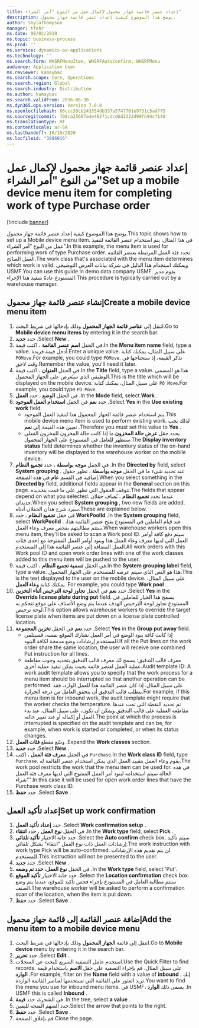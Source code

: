 ```yaml
---
title: إعداد عنصر قائمة جهاز محمول لإكمال عمل من النوع "أمر الشراء"
description: يوضح هذا الموضوع كيفية إعداد عنصر قائمة جهاز محمول.
author: ShylaThompson
manager: tfehr
ms.date: 08/02/2019
ms.topic: business-process
ms.prod: ''
ms.service: dynamics-ax-applications
ms.technology: ''
ms.search.form: WHSRFMenuItem, WHSRFAutoConfirm, WHSRFMenu
audience: Application User
ms.reviewer: kamaybac
ms.search.scope: Core, Operations
ms.search.region: Global
ms.search.industry: Distribution
ms.author: kamaybac
ms.search.validFrom: 2016-06-30
ms.dyn365.ops.version: Version 7.0.0
ms.openlocfilehash: 86ccc39cb243354db337a5747701e9731c5ad775
ms.sourcegitcommit: 708ca25687a4e48271cdcd6d2d22d99fb94cf140
ms.translationtype: HT
ms.contentlocale: ar-SA
ms.lasthandoff: 10/10/2020
ms.locfileid: "3986916"
---
```

# <a name="set-up-a-mobile-device-menu-item-for-completing-work-of-type-purchase-order"></a><span data-ttu-id="4109c-103">إعداد عنصر قائمة جهاز محمول لإكمال عمل من النوع "أمر الشراء"</span><span class="sxs-lookup"><span data-stu-id="4109c-103">Set up a mobile device menu item for completing work of type Purchase order</span></span>

[!include [banner](../../includes/banner.md)]

<span data-ttu-id="4109c-104">يوضح هذا الموضوع كيفية إعداد عنصر قائمة جهاز محمول.</span><span class="sxs-lookup"><span data-stu-id="4109c-104">This topic shows how to set up a Mobile device menu item.</span></span> <span data-ttu-id="4109c-105">في هذا المثال، يتم استخدام عنصر القائمة لتنفيذ عمل من النوع "أمر الشراء".</span><span class="sxs-lookup"><span data-stu-id="4109c-105">In this example, the menu item is used for performing work of type Purchase order.</span></span> <span data-ttu-id="4109c-106">تحدد فئة العمل المرتبطة بعنصر القائمة العمل الصالح.</span><span class="sxs-lookup"><span data-stu-id="4109c-106">The work class that's associated with the menu item determines which work is valid.</span></span> <span data-ttu-id="4109c-107">ويمكنك استخدام هذا الدليل في شركة بيانات العرض التوضيحي USMF.</span><span class="sxs-lookup"><span data-stu-id="4109c-107">You can use this guide in demo data company USMF.</span></span> <span data-ttu-id="4109c-108">يقوم مدير المستودع عادةً بتنفيذ هذا الإجراء.</span><span class="sxs-lookup"><span data-stu-id="4109c-108">This procedure is typically carried out by a warehouse manager.</span></span>


## <a name="create-a-mobile-device-menu-item"></a><span data-ttu-id="4109c-109">إنشاء عنصر قائمة جهاز محمول</span><span class="sxs-lookup"><span data-stu-id="4109c-109">Create a mobile device menu item</span></span>
1. <span data-ttu-id="4109c-110">انتقل إلى **عناصر قائمة الجهاز المحمول** وذلك بإدخالها في شريط البحث.</span><span class="sxs-lookup"><span data-stu-id="4109c-110">Go to **Mobile device menu items** by entering it in the search bar.</span></span>
2. <span data-ttu-id="4109c-111">حدد **جديد** .</span><span class="sxs-lookup"><span data-stu-id="4109c-111">Select **New** .</span></span>
3. <span data-ttu-id="4109c-112">في الحقل **اسم عنصر القائمة‬** ، اكتب قيمة.</span><span class="sxs-lookup"><span data-stu-id="4109c-112">In the **Menu item name** field, type a value.</span></span> <span data-ttu-id="4109c-113">أدخل قيمة فريدة.</span><span class="sxs-lookup"><span data-stu-id="4109c-113">Enter a unique value.</span></span> <span data-ttu-id="4109c-114">على سبيل المثال، يمكنك كتابة `POMove`.</span><span class="sxs-lookup"><span data-stu-id="4109c-114">For example, you could type `POMove`.</span></span> <span data-ttu-id="4109c-115">تذكر القيمة، إذ ستحتاجها في وقت لاحق.</span><span class="sxs-lookup"><span data-stu-id="4109c-115">Remember the value, you'll need it later.</span></span>  
4. <span data-ttu-id="4109c-116">في الحقل **العنوان** ، اكتب قيمة.</span><span class="sxs-lookup"><span data-stu-id="4109c-116">In the **Title** field, type a value.</span></span> <span data-ttu-id="4109c-117">هذا هو المسمى الوظيفي الذي سيُعرض على الجهاز المحمول.</span><span class="sxs-lookup"><span data-stu-id="4109c-117">This is the title which will be displayed on the mobile device.</span></span> <span data-ttu-id="4109c-118">على سبيل المثال، يمكنك كتابة `PO Move`.</span><span class="sxs-lookup"><span data-stu-id="4109c-118">For example, you could type `PO Move`.</span></span>  
5. <span data-ttu-id="4109c-119">في الحقل **الوضع** ، حدد **العمل** .</span><span class="sxs-lookup"><span data-stu-id="4109c-119">In the **Mode** field, select **Work** .</span></span>
6. <span data-ttu-id="4109c-120">حدد **نعم** في الحقل **استخدام العمل الموجود** .</span><span class="sxs-lookup"><span data-stu-id="4109c-120">Select **Yes** in the **Use existing work** field.</span></span>
    - <span data-ttu-id="4109c-121">يتم استخدام عنصر قائمة الجهاز المحمول هذا لتنفيذ العمل الموجود.</span><span class="sxs-lookup"><span data-stu-id="4109c-121">This mobile device menu item is used to perform existing work.</span></span> <span data-ttu-id="4109c-122">لذلك يجب تعيين هذه القيمة إلى **نعم** .</span><span class="sxs-lookup"><span data-stu-id="4109c-122">Therefore you must set this value to **Yes** .</span></span>  
    - <span data-ttu-id="4109c-123">يحدد حقل **عرض حالة المخزون** ما إذا كانت حالة المخزون للمخزون الفعلي ستظهر للعامل في المستودع على الجهاز المحمول.</span><span class="sxs-lookup"><span data-stu-id="4109c-123">The **Display inventory status** field determines whether the inventory status of the on-hand inventory will be displayed to the warehouse worker on the mobile device.</span></span>  
7. <span data-ttu-id="4109c-124">في الحقل **موجه بواسطة** ، حدد **تجميع النظام** .</span><span class="sxs-lookup"><span data-stu-id="4109c-124">In the **Directed by** field, select **System grouping** .</span></span> <span data-ttu-id="4109c-125">عند تحديد شيء ما في الحقل **موجه بواسطة** ‬، تظهر حقول إضافية في القسم **عام** في هذه الصفحة.</span><span class="sxs-lookup"><span data-stu-id="4109c-125">When you select something in the **Directed by** field, additional fields appear in the **General** section on this page.</span></span> <span data-ttu-id="4109c-126">تتوقف الحقول التي تظهر على ما قمت بتحديده.</span><span class="sxs-lookup"><span data-stu-id="4109c-126">The fields that appear depend on what you selected.</span></span> <span data-ttu-id="4109c-127">عندما تحدد **تجميع النظام** ، يُضاف حقلان جديدان.</span><span class="sxs-lookup"><span data-stu-id="4109c-127">When you select **System grouping** , two new fields are added.</span></span> <span data-ttu-id="4109c-128">سيرد شرح هذان الحقلان أدناه.</span><span class="sxs-lookup"><span data-stu-id="4109c-128">These are explained below.</span></span>  
8. <span data-ttu-id="4109c-129">في حقل **تجميع النظام** ، حدد **WorkPoolId** .</span><span class="sxs-lookup"><span data-stu-id="4109c-129">In the **System grouping** field, select **WorkPoolId** .</span></span> <span data-ttu-id="4109c-130">عند قيام العاملين في المستودع بفتح عنصر القائمة هذا، ستتم مطالبتهم بفحص معرف وعاء العمل‬.</span><span class="sxs-lookup"><span data-stu-id="4109c-130">When warehouse workers open this menu item, they'll be asked to scan a Work pool ID.</span></span> <span data-ttu-id="4109c-131">سيتم دفع كافة أوامر العمل التي لديها معرف وعاء العمل هذا وبنود أوامر العمل المفتوحة مع إحدى فئات العمل المضافة إلى عنصر القائمة هذا إلى المستخدم.</span><span class="sxs-lookup"><span data-stu-id="4109c-131">All work orders with this Work pool ID and open work order lines with one of the work classes added to this menu item will be pushed to the user.</span></span>  
9. <span data-ttu-id="4109c-132">في الحقل **تسمية تجميع النظام** ، اكتب قيمة.</span><span class="sxs-lookup"><span data-stu-id="4109c-132">In the **System grouping label** field, type a value.</span></span> <span data-ttu-id="4109c-133">هذا هو النص الذي سيتم عرضه للمستخدم على الجهاز المحمول.</span><span class="sxs-lookup"><span data-stu-id="4109c-133">This is the text displayed to the user on the mobile device.</span></span> <span data-ttu-id="4109c-134">على سبيل المثال، يمكنك كتابة **وعاء العمل** .</span><span class="sxs-lookup"><span data-stu-id="4109c-134">For example, you could type **Work pool** .</span></span>  
10. <span data-ttu-id="4109c-135">حدد **نعم** في الحقل **تجاوز لوحة الترخيص‬ أثناء التخزين** .</span><span class="sxs-lookup"><span data-stu-id="4109c-135">Select **Yes** in the **Override license plate during put** field.</span></span> <span data-ttu-id="4109c-136">يسمح هذا الخيار للعاملين في المستودع تجاوز لوحة الترخيص الهدف عندما يتم وضع الأصناف على موقع تتحكم به لوحة ترخيص.</span><span class="sxs-lookup"><span data-stu-id="4109c-136">This option allows warehouse workers to override the target license plate when items are put down on a license plate controlled location.</span></span>  
11. <span data-ttu-id="4109c-137">حدد **نعم** في الحقل **تخزين المجموعة** .</span><span class="sxs-lookup"><span data-stu-id="4109c-137">Select **Yes** in the **Group put away** field.</span></span>
    - <span data-ttu-id="4109c-138">إذا كانت كافة بنود الوضع في أمر العمل تشارك الموقع نفسه، فسيتلقى المستخدم إرشادات وضع مدمجة لكافة البنود.</span><span class="sxs-lookup"><span data-stu-id="4109c-138">If all the Put lines on the work order share the same location, the user will receive one combined Put instruction for all lines.</span></span> 
    - <span data-ttu-id="4109c-139">معرف قالب التدقيق: يسمح لك معرف قالب التدقيق بتحديد وجوب مقاطعة عملية العمل لعنصر قائمة بحيث يمكن تنفيذ عملية أخرى.</span><span class="sxs-lookup"><span data-stu-id="4109c-139">Audit template ID: A work audit template allows you to specify that the work process for a menu item should be interrupted so that another operation can be performed.</span></span> <span data-ttu-id="4109c-140">على سبيل المثال، إذا كان عنصر القائمة هذا للعمل الوارد، فقد يتطلب قالب التدقيق أن يتحقق العامل من درجة الحرارة.</span><span class="sxs-lookup"><span data-stu-id="4109c-140">For example, if this menu item is for inbound work, the audit template might require that the worker checks the temperature.</span></span> <span data-ttu-id="4109c-141">تم تحديد النقطة التي تمت عندها مقاطعة العملية على قالب التدقيق ويمكن أن تكون، على سبيل المثال، عند بدء العمل أو إكماله أو عند تغيير حالته.</span><span class="sxs-lookup"><span data-stu-id="4109c-141">The point at which the process is interrupted is specified on the audit template and can be, for example, when work is started or completed, or when its status changes.</span></span>  
12. <span data-ttu-id="4109c-142">وسّع مقطع **فئات العمل** .</span><span class="sxs-lookup"><span data-stu-id="4109c-142">Expand the **Work classes** section.</span></span>
13. <span data-ttu-id="4109c-143">حدد **جديد** .</span><span class="sxs-lookup"><span data-stu-id="4109c-143">Select **New** .</span></span>
14. <span data-ttu-id="4109c-144">في الحقل **معرف فئة العمل** ، اكتب `Purchase`.</span><span class="sxs-lookup"><span data-stu-id="4109c-144">In the **Work class ID** field, type `Purchase`.</span></span> <span data-ttu-id="4109c-145">يقوم وعاء العمل بتقييد العمل الذي يمكن استخدام عنصر القائمة له.</span><span class="sxs-lookup"><span data-stu-id="4109c-145">The work pool restricts the work that the menu item can be used for.</span></span> <span data-ttu-id="4109c-146">في هذه الحالة سيتم استخدامه لبنود أمر العمل المفتوح التي لديها معرف فئة العمل "شراء".</span><span class="sxs-lookup"><span data-stu-id="4109c-146">In this case it will be used for open work order lines that have the Purchase work class ID.</span></span>  
15. <span data-ttu-id="4109c-147">حدد **حفظ** .</span><span class="sxs-lookup"><span data-stu-id="4109c-147">Select **Save** .</span></span>

## <a name="set-up-work-confirmation"></a><span data-ttu-id="4109c-148">إعداد تأكيد العمل</span><span class="sxs-lookup"><span data-stu-id="4109c-148">Set up work confirmation</span></span>
1. <span data-ttu-id="4109c-149">حدد **إعداد تأكيد العمل** .</span><span class="sxs-lookup"><span data-stu-id="4109c-149">Select **Work confirmation setup** .</span></span>
2. <span data-ttu-id="4109c-150">في الحقل **نوع العمل** ، حدد **انتقاء** .</span><span class="sxs-lookup"><span data-stu-id="4109c-150">In the **Work type** field, select **Pick** .</span></span>
3. <span data-ttu-id="4109c-151">حدد خانة الاختيار **تأكيد تلقائي** .</span><span class="sxs-lookup"><span data-stu-id="4109c-151">Select the **Auto confirm** check box.</span></span> <span data-ttu-id="4109c-152">سيتم تأكيد إرشادات العمل ذات نوع العمل "انتقاء" بشكل تلقائي.</span><span class="sxs-lookup"><span data-stu-id="4109c-152">The work instruction with work type Pick will be auto-confirmed.</span></span> <span data-ttu-id="4109c-153">لن يتم تقديم هذه الإرشادات للمستخدم.</span><span class="sxs-lookup"><span data-stu-id="4109c-153">This instruction will not be presented to the user.</span></span>  
4. <span data-ttu-id="4109c-154">حدد **جديد** .</span><span class="sxs-lookup"><span data-stu-id="4109c-154">Select **New** .</span></span>
5. <span data-ttu-id="4109c-155">في الحقل **نوع العمل، حدد تم وضعه** .</span><span class="sxs-lookup"><span data-stu-id="4109c-155">In the **Work type** field, select 'Put'.</span></span>
6. <span data-ttu-id="4109c-156">حدد خانة الاختيار **تأكيد الموقع** .</span><span class="sxs-lookup"><span data-stu-id="4109c-156">Select the **Location confirmation** check box.</span></span> <span data-ttu-id="4109c-157">ستتم مطالبة العامل في المستودع بإجراء فحص تأكيد للموقع، عندما يتم وضع الصنف.</span><span class="sxs-lookup"><span data-stu-id="4109c-157">The warehouse worker will be asked to perform a confirmation scan of the location, when the item is put down.</span></span>  
7. <span data-ttu-id="4109c-158">حدد **حفظ** .</span><span class="sxs-lookup"><span data-stu-id="4109c-158">Select **Save** .</span></span>

## <a name="add-the-menu-item-to-a-mobile-device-menu"></a><span data-ttu-id="4109c-159">إضافة عنصر القائمة إلى قائمة جهاز محمول</span><span class="sxs-lookup"><span data-stu-id="4109c-159">Add the menu item to a mobile device menu</span></span>
1. <span data-ttu-id="4109c-160">انتقل إلى قائمة **الجهاز المحمول** وذلك بإدخالها في شريط البحث.</span><span class="sxs-lookup"><span data-stu-id="4109c-160">Go to **Mobile device** menu by entering it in the search bar.</span></span>
2. <span data-ttu-id="4109c-161">حدد **تحرير** .</span><span class="sxs-lookup"><span data-stu-id="4109c-161">Select **Edit** .</span></span>
3. <span data-ttu-id="4109c-162">استخدم عامل التصفية السريع للبحث عن السجلات.</span><span class="sxs-lookup"><span data-stu-id="4109c-162">Use the Quick Filter to find records.</span></span> <span data-ttu-id="4109c-163">على سبيل المثال، قم بإجراء التصفية على حقل **الاسم** باستخدام قيمة **الوارد** .</span><span class="sxs-lookup"><span data-stu-id="4109c-163">For example, filter on the **Name** field with a value of **inbound** .</span></span> <span data-ttu-id="4109c-164">إنك تريد العثور على القائمة التي تستخدمها لعناصر القائمة الواردة.</span><span class="sxs-lookup"><span data-stu-id="4109c-164">You want to find the menu you use for inbound menu items.</span></span> <span data-ttu-id="4109c-165">في USMF، يسمى ذلك **الوارد‬** .</span><span class="sxs-lookup"><span data-stu-id="4109c-165">In USMF this is called **Inbound** .</span></span>  
4. <span data-ttu-id="4109c-166">في الشجرة، حدد **قيمة** .</span><span class="sxs-lookup"><span data-stu-id="4109c-166">In the tree, select **a value** .</span></span>
5. <span data-ttu-id="4109c-167">حدد السهم المتجه لليمين.</span><span class="sxs-lookup"><span data-stu-id="4109c-167">Select the arrow that points to the right.</span></span>
6. <span data-ttu-id="4109c-168">حدد **حفظ** .</span><span class="sxs-lookup"><span data-stu-id="4109c-168">Select **Save** .</span></span>
7. <span data-ttu-id="4109c-169">قم بإغلاق الصفحة.</span><span class="sxs-lookup"><span data-stu-id="4109c-169">Close the page.</span></span>
